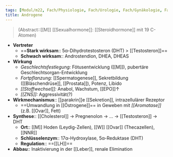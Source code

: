 ```yaml
---
tags: [Modul/m22, Fach/Physiologie, Fach/Urologie, Fach/Gynäkologie, Fach/Endokrinologie, Fach/Biochemie/Hormon]
title: Androgene
---
```

> (Abstract::[[M]] [[Sexualhormone]]: [[Steroidhormone]] mit 19 C-Atomen)
- **Vertreter**
	- ==**Stark wirksam**:: 5α-Dihydrotestosteron (DHT) > [[Testosteron]]==
	- **Schwach wirksam**:: Androstendion, DHEA, DHEAS
- **Wirkung**
	- *Geschlechtsfestlegung:* Fötusentwicklung ([[M]]), pubertäre Geschlechtsorgan-Entwicklung
	- *Fortpflanzung:* [[Spermatogenese]], Sekretbildung ([[Bläschendrüse]], [[Prostata]]), Potenz, Libido
	- *[[Stoffwechsel]]:* Anabol, Wachstum, [[EPO]]↑
	- *[[ZNS]]:* Aggressivität(?)
- **Wirkmechanismus**:: [[parakrin]]e [[Sekretion]], intrazellulärer Rezeptor
	- ==Umwandlung in [[Östrogene]]== in Geweben mit *[[Aromatase]]* (z.B. [[Ovar]], Fett)
- **Synthese**:: [[Cholesterol]] → Pregnenolon → ... → [[Testosteron]] → DHT
	- **Ort**:: [[M]] Hoden (Leydig-Zellen), [[W]] [[Ovar]] (Thecazellen), [[NNR]]
	- **Schlüsselenzym**:: 17α-Hydroxylase, 5α-Reduktase (DHT)
	- **Regulation**:: ==[[LH]]==
- **Abbau**:: Inaktivierung in der [[Leber]], renale Elimination